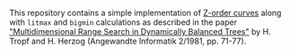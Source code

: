 This repository contains a simple implementation of [Z-order curves][1] along with
`litmax` and `bigmin` calculations as described in the paper
["Multidimensional Range Search in Dynamically Balanced Trees"][2] by H. Tropf and
H. Herzog (Angewandte Informatik 2/1981, pp. 71-77).

[1]: https://en.wikipedia.org/wiki/Z-order_curve
[2]: http://www.vision-tools.com/h-tropf/multidimensionalrangequery.pdf
